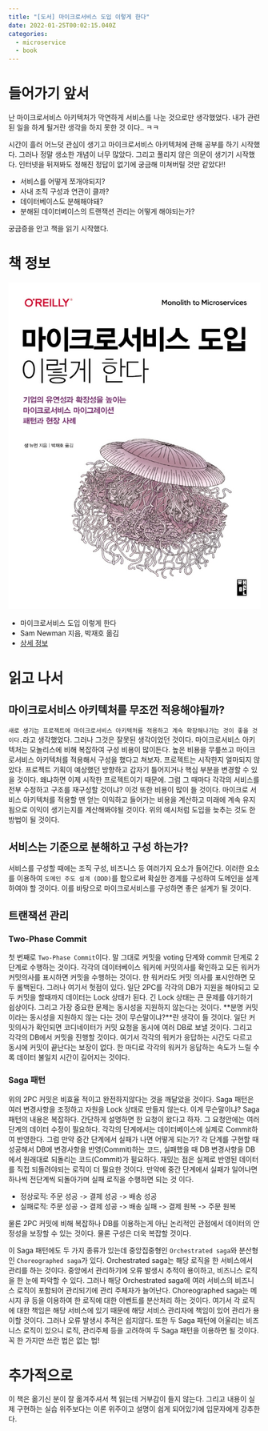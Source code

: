 ```yaml
---
title: "[도서] 마이크로서비스 도입 이렇게 한다"
date: 2022-01-25T00:02:15.040Z
categories:
  - microservice
  - book
---
```


# 들어가기 앞서

난 마이크로서비스 아키텍처가 막연하게 서비스를 나눈 것으로만 생각했었다. 내가 관련된 일을 하게 될거란 생각을 하지 못한 것 이다.. ㅋㅋ

시간이 흘러 어느덧 관심이 생기고 마이크로서비스 아키텍처에 관해 공부를 하기 시작했다. 그러나 정말 생소한 개념이 너무 많았다. 그리고 풀리지 않은 의문이 생기기 시작했다.
인터넷을 뒤져봐도 정해진 정답이 없기에 궁금해 미쳐버릴 것만 같았다!!

- 서비스를 어떻게 쪼개야되지?
- 사내 조직 구성과 연관이 클까?
- 데이터베이스도 분해해야돼?
- 분해된 데이터베이스의 트랜잭션 관리는 어떻게 해야되는가?

궁금증을 안고 책을 읽기 시작했다.

# 책 정보

![](/assets/images/2022-01-25-how-to-get-microservice-0.jpg)

- 마이크로서비스 도입 이렇게 한다
- Sam Newman 지음, 박재호 옮김
- [상세 정보](https://www.kyobobook.co.kr/product/detailViewKor.laf?ejkGb=KOR&mallGb=KOR&barcode=9791189909253)

# 읽고 나서

## 마이크로서비스 아키텍처를 무조껀 적용해야될까?

`새로 생기는 프로젝트에 마이크로서비스 아키텍처를 적용하고 계속 확장해나가는 것이 좋을 것이다.`라고 생각했었다. 그러나 그것은 잘못된 생각이었던 것이다. 마이크로서비스 아키텍처는 모놀리스에 비해 복잡하여 구성 비용이 많이든다. 높은 비용을 무릎쓰고 마이크로서비스 아키텍처를 적용해서 구성을 했다고 쳐보자. 프로젝트는 시작한지 얼마되지 않았다. 프로젝트 기획이 예상했던 방향하고 갑자기 틀어지거나 핵심 부분을 변경할 수 있을 것이다. 왜냐하면 이제 시작한 프로젝트이기 때문에. 그럼 그 때마다 각각의 서비스를 전부 수정하고 구조를 재구성할 것이냐? 이것 또한 비용이 많이 들 것이다. 마이크로 서비스 아키텍처를 적용할 땐 얻는 이익하고 들어가는 비용을 계산하고 미래에 계속 유지됨으로 이익이 생기는지를 계산해봐야될 것이다. 위의 예시처럼 도입을 늦추는 것도 한 방법이 될 것이다.

## 서비스는 기준으로 분해하고 구성 하는가?

서비스를 구성할 때에는 조직 구성, 비즈니스 등 여러가지 요소가 들어간다. 이러한 요소를 이용하여 `도메인 주도 설계 (DDD)`를 함으로써 확실한 경계를 구성하여 도메인을 설계하여야 할 것이다. 이를 바탕으로 마이크로서비스를 구성하면 좋은 설계가 될 것이다.

## 트랜잭션 관리

### Two-Phase Commit

첫 번째로 `Two-Phase Commit`이다. 말 그대로 커밋을 voting 단계와 commit 단계로 2단계로 수행하는 것이다. 각각의 데이터베이스 워커에 커밋의사를 확인하고 모든 워커가 커밋의사를 표시하면 커밋을 수행하는 것이다. 한 워커라도 커밋 의사를 표시안하면 모두 롤백된다. 그러나 여기서 헛점이 있다. 일단 2PC를 각각의 DB가 지원을 해야되고 모두 커밋을 할때까지 데이터는 Lock 상태가 된다. 긴 Lock 상태는 큰 문제를 야기하기 쉽상이다. 그리고 가장 중요한 문제는 동시성을 지원하지 않는다는 것이다. **분명 커밋이라는 동시성을 지원하지 않는 다는 것이 무슨말이냐?**란 생각이 들 것이다. 일단 커밋의사가 확인되면 코디네이터가 커밋 요청을 동시에 여러 DB로 보낼 것이다. 그리고 각각의 DB에서 커밋을 진행할 것이다. 여기서 각각의 워커가 응답하는 시간도 다르고 동시에 커밋이 끝난다는 보장이 없다. 한 마디로 각각의 워커가 응답하는 속도가 느릴 수록 데이터 불일치 시간이 길어지는 것이다.

### Saga 패턴

위의 2PC 커밋은 비효율 적이고 완전하지않다는 것을 깨달았을 것이다. Saga 패턴은 여러 변경사항을 조정하고 자원을 Lock 상태로 만들지 않는다. 이게 무슨말이냐? Saga 패턴의 내용은 복잡하다. 간단하게 설명하면 한 요청이 왔다고 하자. 그 요청안에는 여러 단계의 데이터 수정이 필요하다. 각각의 단계에서는 데이터베이스에 실제로 Commit하여 반영한다. 그럼 만약 중간 단계에서 실패가 나면 어떻게 되는가? 각 단계를 구현할 때 성공해서 DB에 변경사항을 반영(Commit)하는 코드, 실패했을 때 DB 변경사항을 DB에서 원래대로 되돌리는 코드(Commit)가 필요하다. 재밌는 점은 실제로 반영된 데이터를 직접 되돌려야되는 로직이 더 필요한 것이다. 만약에 중간 단계에서 실패가 일어나면 하나씩 전단계씩 되돌아가며 실패 로직을 수행하면 되는 것 이다.

- 정상로직: 주문 성공 -> 결제 성공 -> 배송 성공
- 실패로직: 주문 성공 -> 결제 성공 -> 배송 실패 -> 결제 원복 -> 주문 원복

물론 2PC 커밋에 비해 복잡하나 DB를 이용하는게 아닌 논리적인 관점에서 데이터의 안정성을 보장할 수 있는 것이다. 물론 구성은 더욱 복잡할 것이다.

이 Saga 패턴에도 두 가지 종류가 있는데 중앙집중형인 `Orchestrated saga`와 분산형인 `Choreographed saga`가 있다. Orchestrated saga는 해당 로직을 한 서비스에서 관리를 하는 것이다. 중앙에서 관리하기에 오류 발생시 추적이 용이하고, 비즈니스 로직을 한 눈에 파악할 수 있다. 그러나 해당 Orchestrated saga에 여러 서비스의 비즈니스 로직이 포함되어 관리되기에 관리 주체자가 늘어난다. Choreographed saga는 메시지 큐 등을 이용하여 한 로직에 대한 이벤트를 분산처리 하는 것이다. 여기서 각 로직에 대한 책임은 해당 서비스에 있기 때문에 해당 서비스 관리자에 책임이 있어 관리가 용이할 것이다. 그러나 오류 발생시 추적은 쉽지않다. 또한 두 Saga 패턴에 어울리는 비즈니스 로직이 있으니 로직, 관리주체 등을 고려하여 두 Saga 패턴을 이용하면 될 것이다. 꼭 한 가지만 쓰란 법은 없는 법!

# 추가적으로

이 책은 옮기신 분이 잘 옮겨주셔서 책 읽는데 거부감이 들지 않는다. 그리고 내용이 실제 구현하는 실습 위주보다는 이론 위주이고 설명이 쉽게 되어있기에 입문자에게 강추한다.
